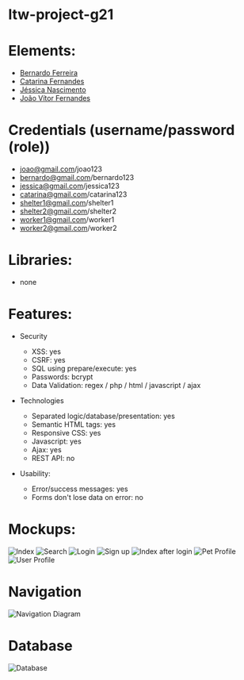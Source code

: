# ltw-project-g21

# Elements:
- [Bernardo Ferreira](https://github.com/BernardoFerreira00)
- [Catarina Fernandes](https://github.com/catarina03)
- [Jéssica Nascimento](https://github.com/jessymireie)
- [João Vítor Fernandes](https://github.com/JViii)

# Credentials (username/password (role))
- joao@gmail.com/joao123 
- bernardo@gmail.com/bernardo123 
- jessica@gmail.com/jessica123 
- catarina@gmail.com/catarina123 
- shelter1@gmail.com/shelter1 
- shelter2@gmail.com/shelter2 
- worker1@gmail.com/worker1 
- worker2@gmail.com/worker2 

# Libraries:
 - none

# Features:
 - Security
     - XSS: yes
     - CSRF: yes
     - SQL using prepare/execute: yes
     - Passwords: bcrypt
     - Data Validation: regex / php / html / javascript / ajax

 - Technologies
     - Separated logic/database/presentation: yes
     - Semantic HTML tags: yes
     - Responsive CSS: yes
     - Javascript: yes
     - Ajax: yes
     - REST API: no
 - Usability:
     - Error/success messages: yes
     - Forms don't lose data on error: no

# Mockups:
![Index](./images/Index.png)
![Search](./images/Search.png)
![Login](./images/Log_in.png)
![Sign up](./images/Sign_up.png)
![Index after login](./images/Index_logged_in.png)
![Pet Profile](./images/Pet_profile.png)
![User Profile](./images/User_profile.png)

# Navigation
![Navigation Diagram](./images/navigation_diagram.png)

# Database
![Database](./images/database.png)
